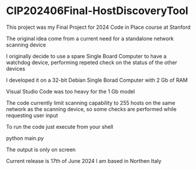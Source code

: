 # CIP202406Final-HostDiscoveryTool

This project was my Final Project for 2024 Code in Place course at Stanford 

The original idea come from a current need for a standalone network scanning
device

I originally decide to use a spare Single Board Computer to have a watchdog
device, performing repeted check on the status of the other devices

I developed it on a 32-bit Debian Single Borad Computer with 2 Gb of RAM

Visual Studio Code was too heavy for the 1 Gb model

The code currently limit scanning capability to 255 hosts on the same network
as the scanning device, so some checks are performed while requesting user input

To run the code just execute from your shell

python main.py

The output is only on screen

Current release is 17th of June 2024
I am based in Northen Italy

